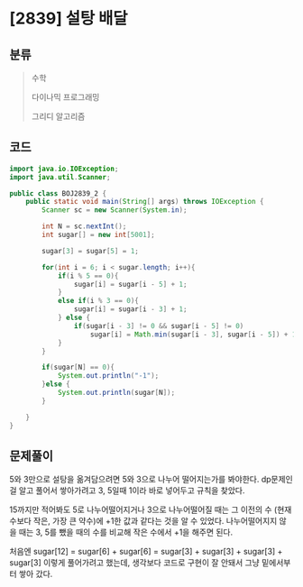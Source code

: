 # [2839] 설탕 배달

## 분류
> 수학
>
> 다이나믹 프로그래밍
>
> 그리디 알고리즘

## 코드
```java
import java.io.IOException;
import java.util.Scanner;

public class BOJ2839_2 {
    public static void main(String[] args) throws IOException {
        Scanner sc = new Scanner(System.in);

        int N = sc.nextInt();
        int sugar[] = new int[5001];

        sugar[3] = sugar[5] = 1;

        for(int i = 6; i < sugar.length; i++){
            if(i % 5 == 0){
                sugar[i] = sugar[i - 5] + 1;
            }
            else if(i % 3 == 0){
                sugar[i] = sugar[i - 3] + 1;
            } else {
                if(sugar[i - 3] != 0 && sugar[i - 5] != 0)
                    sugar[i] = Math.min(sugar[i - 3], sugar[i - 5]) + 1;
            }
        }

        if(sugar[N] == 0){
            System.out.println("-1");
        }else {
            System.out.println(sugar[N]);
        }

    }
}
```

## 문제풀이

5와 3만으로 설탕을 옮겨담으려면 5와 3으로 나누어 떨어지는가를 봐야한다.
dp문제인걸 알고 풀어서 쌓아가려고 3, 5일때 1이라 바로 넣어두고 규칙을 찾았다.

15까지만 적어봐도 5로 나누어떨어지거나 3으로 나누어떨어질 때는 그 이전의 수 (현재 수보다 작은, 가장 큰 약수)에 +1한 값과 같다는 것을 알 수 있었다. 나누어떨어지지 않을 때는 3, 5를 뺐을 때의 수를 비교해 작은 수에서 +1을 해주면 된다.

처음엔 sugar[12] = sugar[6] + sugar[6] = sugar[3] + sugar[3] + sugar[3] + sugar[3]
이렇게 풀어가려고 했는데, 생각보다 코드로 구현이 잘 안돼서 그냥 밑에서부터 쌓아 갔다.
